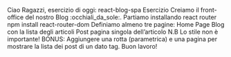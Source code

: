 Ciao Ragazzi,
esercizio di oggi: react-blog-spa
Esercizio
Creiamo il front-office del nostro Blog :occhiali_da_sole:.
Partiamo installando react router npm install react-router-dom
Definiamo almeno tre pagine:
Home Page
Blog con la lista degli articoli
Post pagina singola dell’articolo
N.B Lo stile non è importante!
BONUS:
Aggiungere una rotta (parametrica) e una pagina per mostrare la lista dei post di un dato tag.
Buon lavoro!
